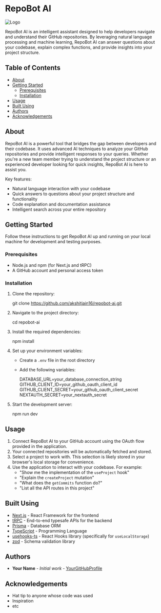 # RepoBot AI

![Logo](https://example.com/logo.png)

RepoBot AI is an intelligent assistant designed to help developers navigate and understand their GitHub repositories. By leveraging natural language processing and machine learning, RepoBot AI can answer questions about your codebase, explain complex functions, and provide insights into your project structure.

## Table of Contents

- [About](#about)
- [Getting Started](#getting-started)
  - [Prerequisites](#prerequisites)
  - [Installation](#installation)
- [Usage](#usage)
- [Built Using](#built-using)
- [Authors](#authors)
- [Acknowledgements](#acknowledgements)

## About

RepoBot AI is a powerful tool that bridges the gap between developers and their codebase. It uses advanced AI techniques to analyze your GitHub repositories and provide intelligent responses to your queries. Whether you're a new team member trying to understand the project structure or an experienced developer looking for quick insights, RepoBot AI is here to assist you.

Key features:
- Natural language interaction with your codebase
- Quick answers to questions about your project structure and functionality
- Code explanation and documentation assistance
- Intelligent search across your entire repository

## Getting Started

Follow these instructions to get RepoBot AI up and running on your local machine for development and testing purposes.

### Prerequisites

- Node.js and npm (for Next.js and tRPC)
- A GitHub account and personal access token

### Installation

1. Clone the repository:
   
   git clone https://github.com/akshitjain16/repobot-ai.git
   

2. Navigate to the project directory:
   
   cd repobot-ai
   

3. Install the required dependencies:
   
   npm install
   

4. Set up your environment variables:
   - Create a `.env` file in the root directory
   - Add the following variables:
     
     DATABASE_URL=your_database_connection_string
     GITHUB_CLIENT_ID=your_github_oauth_client_id
     GITHUB_CLIENT_SECRET=your_github_oauth_client_secret
     NEXTAUTH_SECRET=your_nextauth_secret
     

5. Start the development server:
   
   npm run dev
   

## Usage

1. Connect RepoBot AI to your GitHub account using the OAuth flow provided in the application.
2. Your connected repositories will be automatically fetched and stored.
3. Select a project to work with. This selection is likely stored in your browser's local storage for convenience.
4. Use the application to interact with your codebase. For example:
   - "Show me the implementation of the `useProject` hook"
   - "Explain the `createProject` mutation"
   - "What does the `getCommits` function do?"
   - "List all the API routes in this project"

## Built Using

- [Next.js](https://nextjs.org/) - React Framework for the frontend
- [tRPC](https://trpc.io/) - End-to-end typesafe APIs for the backend
- [Prisma](https://www.prisma.io/) - Database ORM
- [TypeScript](https://www.typescriptlang.org/) - Programming Language
- [usehooks-ts](https://usehooks-ts.com/) - React Hooks library (specifically for `useLocalStorage`)
- [zod](https://zod.dev/) - Schema validation library

## Authors

* **Your Name** - *Initial work* - [YourGitHubProfile](https://github.com/akshitjain16)

## Acknowledgements

* Hat tip to anyone whose code was used
* Inspiration
* etc
